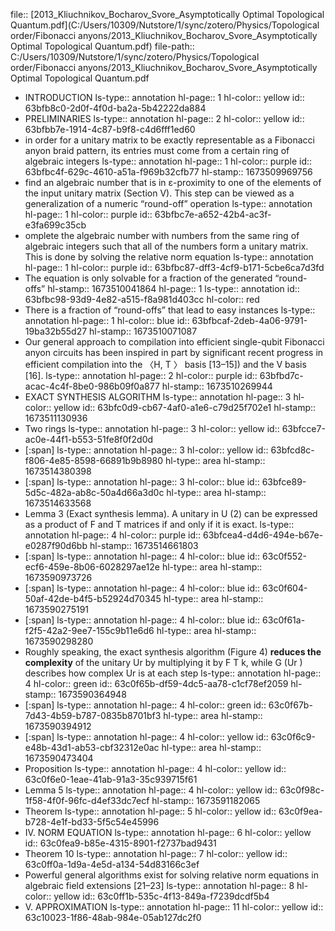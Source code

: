 file:: [2013_Kliuchnikov_Bocharov_Svore_Asymptotically Optimal Topological Quantum.pdf](C:/Users/10309/Nutstore/1/sync/zotero/Physics/Topological order/Fibonacci anyons/2013_Kliuchnikov_Bocharov_Svore_Asymptotically Optimal Topological Quantum.pdf)
file-path:: C:/Users/10309/Nutstore/1/sync/zotero/Physics/Topological order/Fibonacci anyons/2013_Kliuchnikov_Bocharov_Svore_Asymptotically Optimal Topological Quantum.pdf

- INTRODUCTION
  ls-type:: annotation
  hl-page:: 1
  hl-color:: yellow
  id:: 63bfb8c0-2d0f-4f0d-ba2a-5b42222da884
- PRELIMINARIES
  ls-type:: annotation
  hl-page:: 2
  hl-color:: yellow
  id:: 63bfbb7e-1914-4c87-b9f8-c4d6fff1ed60
- in order for a unitary matrix to be exactly representable as a Fibonacci anyon braid pattern, its entries must come from a certain ring of algebraic integers
  ls-type:: annotation
  hl-page:: 1
  hl-color:: purple
  id:: 63bfbc4f-629c-4610-a51a-f969b32cfb77
  hl-stamp:: 1673509969756
- find an algebraic number that is in ε-proximity to one of the elements of the input unitary matrix (Section V). This step can be viewed as a generalization of a numeric “round-off” operation
  ls-type:: annotation
  hl-page:: 1
  hl-color:: purple
  id:: 63bfbc7e-a652-42b4-ac3f-e3fa699c35cb
- omplete the algebraic number with numbers from the same ring of algebraic integers such that all of the numbers form a unitary matrix. This is done by solving the relative norm equation
  ls-type:: annotation
  hl-page:: 1
  hl-color:: purple
  id:: 63bfbc87-dff3-4cf9-b171-5cbe6ca7d3fd
- The equation is only solvable for a fraction of the generated “round-offs”
  hl-stamp:: 1673510041864
  hl-page:: 1
  ls-type:: annotation
  id:: 63bfbc98-93d9-4e82-a515-f8a981d403cc
  hl-color:: red
- There is a fraction of “round-offs” that lead to easy instances
  ls-type:: annotation
  hl-page:: 1
  hl-color:: blue
  id:: 63bfbcaf-2deb-4a06-9791-19ba32b55d27
  hl-stamp:: 1673510071087
- Our general approach to compilation into efficient single-qubit Fibonacci anyon circuits has been inspired in part by significant recent progress in efficient compilation into the 〈H, T 〉 basis [13–15]) and the V basis [16].
  ls-type:: annotation
  hl-page:: 2
  hl-color:: purple
  id:: 63bfbd7c-acac-4c4f-8be0-986b09f0a877
  hl-stamp:: 1673510269944
- EXACT SYNTHESIS ALGORITHM
  ls-type:: annotation
  hl-page:: 3
  hl-color:: yellow
  id:: 63bfc0d9-cb67-4af0-a1e6-c79d25f702e1
  hl-stamp:: 1673511130936
- Two rings
  ls-type:: annotation
  hl-page:: 3
  hl-color:: yellow
  id:: 63bfcce7-ac0e-44f1-b553-51fe8f0f2d0d
- [:span]
  ls-type:: annotation
  hl-page:: 3
  hl-color:: yellow
  id:: 63bfcd8c-f806-4e85-8598-66891b9b8980
  hl-type:: area
  hl-stamp:: 1673514380398
- [:span]
  ls-type:: annotation
  hl-page:: 3
  hl-color:: blue
  id:: 63bfce89-5d5c-482a-ab8c-50a4d66a3d0c
  hl-type:: area
  hl-stamp:: 1673514633568
- Lemma 3 (Exact synthesis lemma). A unitary in U (2) can be expressed as a product of F and T matrices if and only if it is exact.
  ls-type:: annotation
  hl-page:: 4
  hl-color:: purple
  id:: 63bfcea4-d4d6-494e-b67e-e0287f90d6bb
  hl-stamp:: 1673514661803
- [:span]
  ls-type:: annotation
  hl-page:: 4
  hl-color:: blue
  id:: 63c0f552-ecf6-459e-8b06-6028297ae12e
  hl-type:: area
  hl-stamp:: 1673590973726
- [:span]
  ls-type:: annotation
  hl-page:: 4
  hl-color:: blue
  id:: 63c0f604-50af-42de-b4f5-b52924d70345
  hl-type:: area
  hl-stamp:: 1673590275191
- [:span]
  ls-type:: annotation
  hl-page:: 4
  hl-color:: blue
  id:: 63c0f61a-f2f5-42a2-9ee7-155c9b11e6d6
  hl-type:: area
  hl-stamp:: 1673590298280
- Roughly speaking, the exact synthesis algorithm (Figure 4) **reduces the complexity** of the unitary Ur by multiplying it by F T k, while G (Ur ) describes how complex Ur is at each step
  ls-type:: annotation
  hl-page:: 4
  hl-color:: green
  id:: 63c0f65b-df59-4dc5-aa78-c1cf78ef2059
  hl-stamp:: 1673590364948
- [:span]
  ls-type:: annotation
  hl-page:: 4
  hl-color:: green
  id:: 63c0f67b-7d43-4b59-b787-0835b8701bf3
  hl-type:: area
  hl-stamp:: 1673590394912
- [:span]
  ls-type:: annotation
  hl-page:: 4
  hl-color:: yellow
  id:: 63c0f6c9-e48b-43d1-ab53-cbf32312e0ac
  hl-type:: area
  hl-stamp:: 1673590473404
- Proposition
  ls-type:: annotation
  hl-page:: 4
  hl-color:: yellow
  id:: 63c0f6e0-1eae-41ab-91a3-35c939715f61
- Lemma 5
  ls-type:: annotation
  hl-page:: 4
  hl-color:: yellow
  id:: 63c0f98c-1f58-4f0f-96fc-d4ef33dc7ecf
  hl-stamp:: 1673591182065
- Theorem
  ls-type:: annotation
  hl-page:: 5
  hl-color:: yellow
  id:: 63c0f9ea-b728-4e1f-bd33-5f5c54e45996
- IV. NORM EQUATION
  ls-type:: annotation
  hl-page:: 6
  hl-color:: yellow
  id:: 63c0fea9-b85e-4315-8901-f2737bad9431
- Theorem 10
  ls-type:: annotation
  hl-page:: 7
  hl-color:: yellow
  id:: 63c0ff0a-1d9a-4e5d-a134-54d83166c3ef
- Powerful general algorithms exist for solving relative norm equations in algebraic field extensions [21–23] 
  ls-type:: annotation
  hl-page:: 8
  hl-color:: yellow
  id:: 63c0ff1b-535c-4f13-849a-f7239dcdf5b4
- V. APPROXIMATION
  ls-type:: annotation
  hl-page:: 11
  hl-color:: yellow
  id:: 63c10023-1f86-48ab-984e-05ab127dc2f0